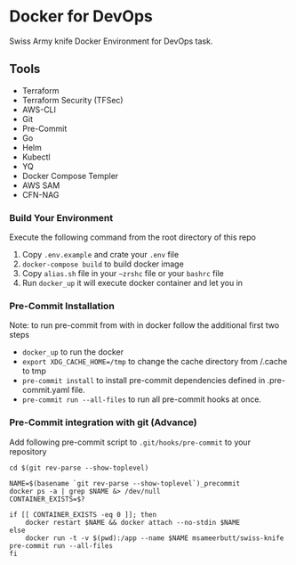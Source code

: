 # Docker for DevOps
Swiss Army knife Docker Environment for DevOps task.

## Tools
- Terraform
- Terraform Security (TFSec)
- AWS-CLI
- Git
- Pre-Commit
- Go
- Helm
- Kubectl
- YQ
- Docker Compose Templer
- AWS SAM
- CFN-NAG

### Build Your Environment
Execute the following command from the root directory of this repo
1. Copy `.env.example` and crate your `.env` file
1. `docker-compose build` to build docker image
1. Copy `alias.sh` file in your `~zrshc` file or your `bashrc` file
1. Run `docker_up` it will execute docker container and let you in

### Pre-Commit Installation
Note: to run pre-commit from with in docker follow the additional first two steps
- `docker_up` to run the docker
- `export XDG_CACHE_HOME=/tmp` to change the cache directory from /.cache to tmp
- `pre-commit install` to install pre-commit dependencies defined in .pre-commit.yaml file.
- `pre-commit run --all-files` to run all pre-commit hooks at once.

### Pre-Commit integration with git (Advance)
Add following pre-commit script to `.git/hooks/pre-commit` to your repository
```
cd $(git rev-parse --show-toplevel)

NAME=$(basename `git rev-parse --show-toplevel`)_precommit
docker ps -a | grep $NAME &> /dev/null
CONTAINER_EXISTS=$?

if [[ CONTAINER_EXISTS -eq 0 ]]; then
    docker restart $NAME && docker attach --no-stdin $NAME
else
    docker run -t -v $(pwd):/app --name $NAME msameerbutt/swiss-knife pre-commit run --all-files
fi
```